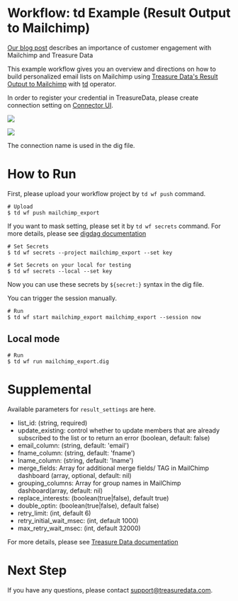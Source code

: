 # Workflow: td Example (Result Output to Mailchimp)

[Our blog post](https://blog.treasuredata.com/blog/2016/08/31/increase-customer-engagement-with-mailchimp/) describes an importance of customer engagement with Mailchimp and Treasure Data

This example workflow gives you an overview and directions on how to build personalized email lists on Mailchimp using [Treasure Data's Result Output to Mailchimp](https://docs.treasuredata.com/display/public/INT/Mailchimp+Export+Integration) with [td](https://docs.digdag.io/operators/td.html) operator.

In order to register your credential in TreasureData, please create connection setting on [Connector UI](https://console.treasuredata.com/app/connections).

![](https://t.gyazo.com/teams/treasure-data/cb39d5ab2576b9e1a184cda6e737dbf4.png)

![](https://t.gyazo.com/teams/treasure-data/cbbc2f734d6f2e2db06abce3237a140a.png)

The connection name is used in the dig file.

# How to Run

First, please upload your workflow project by `td wf push` command.

    # Upload
    $ td wf push mailchimp_export

If you want to mask setting, please set it by `td wf secrets` command. For more details, please see [digdag documentation](https://docs.digdag.io/command_reference.html#secrets)

    # Set Secrets
    $ td wf secrets --project mailchimp_export --set key

    # Set Secrets on your local for testing
    $ td wf secrets --local --set key

Now you can use these secrets by `${secret:}` syntax in the dig file.

You can trigger the session manually.

    # Run
    $ td wf start mailchimp_export mailchimp_export --session now

## Local mode

    # Run
    $ td wf run mailchimp_export.dig

# Supplemental

Available parameters for `result_settings` are here.

- list_id: (string, required)
- update_existing: control whether to update members that are already subscribed to the list or to return an error (boolean, default: false)
- email_column: (string, default: 'email')
- fname_column: (string, default: 'fname')
- lname_column: (string, default: 'lname')
- merge_fields: Array for additional merge fields/ TAG in MailChimp dashboard (array, optional, default: nil)
- grouping_columns: Array for group names in MailChimp dashboard(array, default: nil)
- replace_interests: (boolean(true|false), default true)
- double_optin: (boolean(true|false), default false)
- retry_limit: (int, default 6)
- retry_initial_wait_msec: (int, default 1000)
- max_retry_wait_msec: (int, default 32000)

For more details, please see [Treasure Data documentation](https://docs.treasuredata.com/display/public/INT/Mailchimp+Export+Integration)

# Next Step

If you have any questions, please contact support@treasuredata.com.
